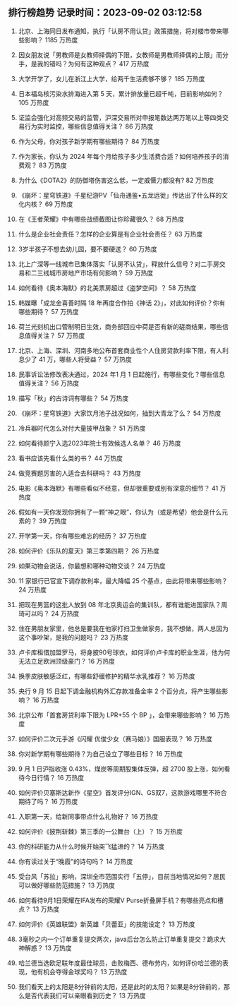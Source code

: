 
## 排行榜趋势 记录时间：2023-09-02 03:12:58
  
  1. 北京、上海同日发布通知，执行「认房不用认贷」政策措施，将对楼市带来哪些影响？ 1185 万热度
    
  2. 因女朋友说「男教师是女教师择偶的下限，女教师是男教师择偶的上限」而分手，是我的错吗？为何有这种观点？ 417 万热度
    
  3. 大学开学了，女儿在浙江上大学，给两千生活费够不够？ 185 万热度
    
  4. 日本福岛核污染水排海进入第 5 天，累计排放量已超千吨，目前影响如何？ 105 万热度
    
  5. 证监会强化对高频交易的监管，沪深交易所对申报笔数达两万笔以上等四类交易行为实时监控，哪些信息值得关注？ 86 万热度
    
  6. 作为父母，你对孩子新学期有哪些期待？ 84 万热度
    
  7. 作为家长，你认为 2024 年每个月给孩子多少生活费合适？如何培养孩子的消费观？ 83 万热度
    
  8. 为什么《DOTA2》的防御塔伤害这么低，一定威慑力都没有? 82 万热度
    
  9. 《崩坏：星穹铁道》千星纪游PV「仙舟通鉴•五龙远徙」传达出了什么样的文化内核？ 69 万热度
    
  10. 在《王者荣耀》中有哪些战绩截图让你珍藏很久？ 68 万热度
    
  11. 什么是企业社会责任？怎样的企业算是有企业社会责任？ 63 万热度
    
  12. 3岁半孩子不想去幼儿园，要不要硬送？ 60 万热度
    
  13. 北上广深等一线城市已集体落实「认房不认贷」，释放什么信号？对二手房交易和二三线城市房地产市场有何影响？ 59 万热度
    
  14. 如何看待《奥本海默》的北美票房超过《盗梦空间》？ 58 万热度
    
  15. 韩媒曝「成龙金喜善时隔 18 年再度合作拍《神话 2》」，对此如何评价？你有哪些期待？ 57 万热度
    
  16. 荷兰光刻机出口管制明日生效，商务部回应中荷是否有新的磋商结果，哪些信息值得关注？ 57 万热度
    
  17. 北京、上海、深圳、河南多地公布首套商业性个人住房贷款利率下限，有人利息少了 41 万，哪些人将受益？ 57 万热度
    
  18. 民事诉讼法修改表决通过，2024 年1 月 1 日起施行，有哪些变化？哪些信息值得关注？ 56 万热度
    
  19. 描写「秋」的古诗词有哪些？ 54 万热度
    
  20. 《崩坏：星穹铁道》大家饮月池子战况如何，抽到大青龙了么？ 54 万热度
    
  21. 冷兵器时代怎么对付大量披甲战象？ 51 万热度
    
  22. 如何看待颜宁入选2023年院士有效候选人名单？ 46 万热度
    
  23. 看书应该先看什么类的书？ 44 万热度
    
  24. 做竞赛题厉害的人适合去科研吗？ 43 万热度
    
  25. 电影《奥本海默》有哪些看似不经意，但却很重要或别有深意的细节？ 41 万热度
    
  26. 假如有一天你发现你拥有了一颗“神之眼”，你认为（或是希望）他会是什么元素的？ 39 万热度
    
  27. 开学第一天，你有哪些难忘的经历？ 37 万热度
    
  28. 如何评价《乐队的夏天》第三季第四期？ 26 万热度
    
  29. 如果动物会说话，你最想和哪种动物交谈？ 24 万热度
    
  30. 11 家银行已官宣下调存款利率，最大降幅 25 个基点，由此将带来哪些影响？ 24 万热度
    
  31. 把现在男篮的这批人放到 08 年北京奥运会的集训队，都有谁能进国家队？周琦可以吗？ 24 万热度
    
  32. 住在男朋友家里，他总是要我在他家打扫卫生做家务，我不想做，两人总因为这个事吵架，是我的问题吗？ 23 万热度
    
  33. 卢卡库租借加盟罗马，将身披90号球衣，如何评价卢卡库的职业生涯，他为何无法立足欧洲顶级豪门？ 16 万热度
    
  34. 换季皮肤敏感泛红，有哪些舒缓修护的精华水乳推荐？ 16 万热度
    
  35. 央行 9 月 15 日起下调金融机构外汇存款准备金率 2 个百分点，将产生哪些影响？ 16 万热度
    
  36. 北京公布「首套房贷利率下限为  LPR+55 个 BP 」，会带来哪些影响？ 16 万热度
    
  37. 如何评价二次元手游《闪耀 优俊少女（赛马娘）》国服表现？ 16 万热度
    
  38. 你对新学期有哪些期待？为自己设立了哪些目标？ 16 万热度
    
  39. 9 月 1 日沪指收涨 0.43%，煤炭等周期股集体反弹，超 2700 股上涨，如何看待今日行情？ 16 万热度
    
  40. 如何评价贝塞斯达新作《星空》首发评分IGN、GS双7，这款游戏哪里不符合期待了吗？ 16 万热度
    
  41. 入职第一天，给新同事带点什么礼物好？ 16 万热度
    
  42. 如何评价《披荆斩棘》第三季的一公舞台（上）？ 15 万热度
    
  43. 你的科研能力从什么时候开始突飞猛进的？ 14 万热度
    
  44. 你有读过关于“晚霞”的诗句吗？ 14 万热度
    
  45. 受台风「苏拉」影响，深圳全市范围实行「五停」，目前当地情况如何？居民可以做好哪些防范措施？ 13 万热度
    
  46. 如何看待9月1日荣耀在IFA发布的荣耀V Purse折叠屏手机？有哪些亮点和槽点？ 13 万热度
    
  47. 如何评价《英雄联盟》新英雄「贝蕾亚」的技能设定？ 13 万热度
    
  48. 3毫秒之内一个订单重复提交两次，java后台怎么防止订单重复提交？跪求大神解惑？ 13 万热度
    
  49. 哈兰德当选欧足联年度最佳球员，击败梅西、德布劳内，如何评价哈兰德的表现，他有机会夺得金球奖吗？ 13 万热度
    
  50. 我们看天上的太阳是8分钟前的太阳，还是此时的太阳？如果是8分钟前的，那么是否代表我们可以亲眼看到历史？ 13 万热度
    